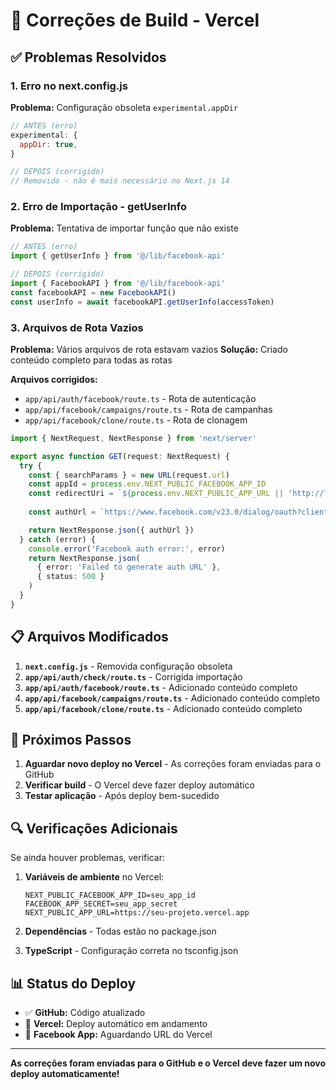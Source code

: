 # 🔧 Correções de Build - Vercel

## ✅ Problemas Resolvidos

### **1. Erro no next.config.js**
**Problema:** Configuração obsoleta `experimental.appDir`
```javascript
// ANTES (erro)
experimental: {
  appDir: true,
}

// DEPOIS (corrigido)
// Removido - não é mais necessário no Next.js 14
```

### **2. Erro de Importação - getUserInfo**
**Problema:** Tentativa de importar função que não existe
```typescript
// ANTES (erro)
import { getUserInfo } from '@/lib/facebook-api'

// DEPOIS (corrigido)
import { FacebookAPI } from '@/lib/facebook-api'
const facebookAPI = new FacebookAPI()
const userInfo = await facebookAPI.getUserInfo(accessToken)
```

### **3. Arquivos de Rota Vazios**
**Problema:** Vários arquivos de rota estavam vazios
**Solução:** Criado conteúdo completo para todas as rotas

**Arquivos corrigidos:**
- `app/api/auth/facebook/route.ts` - Rota de autenticação
- `app/api/facebook/campaigns/route.ts` - Rota de campanhas
- `app/api/facebook/clone/route.ts` - Rota de clonagem

```typescript
import { NextRequest, NextResponse } from 'next/server'

export async function GET(request: NextRequest) {
  try {
    const { searchParams } = new URL(request.url)
    const appId = process.env.NEXT_PUBLIC_FACEBOOK_APP_ID
    const redirectUri = `${process.env.NEXT_PUBLIC_APP_URL || 'http://localhost:3000'}/api/auth/callback/facebook`
    
    const authUrl = `https://www.facebook.com/v23.0/dialog/oauth?client_id=${appId}&redirect_uri=${encodeURIComponent(redirectUri)}&scope=ads_management,business_management,pages_show_list,pages_read_engagement,public_profile,email&response_type=code`

    return NextResponse.json({ authUrl })
  } catch (error) {
    console.error('Facebook auth error:', error)
    return NextResponse.json(
      { error: 'Failed to generate auth URL' },
      { status: 500 }
    )
  }
}
```

## 📋 Arquivos Modificados

1. **`next.config.js`** - Removida configuração obsoleta
2. **`app/api/auth/check/route.ts`** - Corrigida importação
3. **`app/api/auth/facebook/route.ts`** - Adicionado conteúdo completo
4. **`app/api/facebook/campaigns/route.ts`** - Adicionado conteúdo completo
5. **`app/api/facebook/clone/route.ts`** - Adicionado conteúdo completo

## 🚀 Próximos Passos

1. **Aguardar novo deploy no Vercel** - As correções foram enviadas para o GitHub
2. **Verificar build** - O Vercel deve fazer deploy automático
3. **Testar aplicação** - Após deploy bem-sucedido

## 🔍 Verificações Adicionais

Se ainda houver problemas, verificar:

1. **Variáveis de ambiente** no Vercel:
   ```
   NEXT_PUBLIC_FACEBOOK_APP_ID=seu_app_id
   FACEBOOK_APP_SECRET=seu_app_secret
   NEXT_PUBLIC_APP_URL=https://seu-projeto.vercel.app
   ```

2. **Dependências** - Todas estão no package.json
3. **TypeScript** - Configuração correta no tsconfig.json

## 📊 Status do Deploy

- ✅ **GitHub:** Código atualizado
- 🔄 **Vercel:** Deploy automático em andamento
- 🔄 **Facebook App:** Aguardando URL do Vercel

---

**As correções foram enviadas para o GitHub e o Vercel deve fazer um novo deploy automaticamente!** 